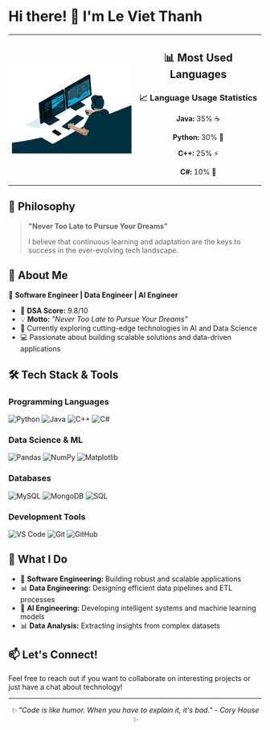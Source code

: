 # Hi there! 👋 I'm Le Viet Thanh

<div align="center">
  <table>
    <tr>
      <td width="50%">
        <img src="coding.gif" alt="Coding Animation" width="100%"/>
      </td>
      <td width="50%" align="center">
        <h2>📊 Most Used Languages</h2>
        <h3>📈 Language Usage Statistics</h3>
        <p><strong>Java:</strong> 35% ☕</p>
        <p><strong>Python:</strong> 30% 🐍</p>
        <p><strong>C++:</strong> 25% ⚡</p>
        <p><strong>C#:</strong> 10% 🔷</p>
      </td>
    </tr>
  </table>
</div>

## 🌟 Philosophy

> **"Never Too Late to Pursue Your Dreams"**
> 
> I believe that continuous learning and adaptation are the keys to success in the ever-evolving tech landscape.

## 💫 About Me

🚀 **Software Engineer | Data Engineer | AI Engineer**
- 🎯 **DSA Score:** 9.8/10
- 💡 **Motto:** *"Never Too Late to Pursue Your Dreams"*
- 🌱 Currently exploring cutting-edge technologies in AI and Data Science
- 💻 Passionate about building scalable solutions and data-driven applications

## 🛠️ Tech Stack & Tools

### Programming Languages
![Python](https://img.shields.io/badge/Python-3776AB?style=for-the-badge&logo=python&logoColor=white)
![Java](https://img.shields.io/badge/Java-ED8B00?style=for-the-badge&logo=openjdk&logoColor=white)
![C++](https://img.shields.io/badge/C%2B%2B-00599C?style=for-the-badge&logo=c%2B%2B&logoColor=white)
![C#](https://img.shields.io/badge/C%23-239120?style=for-the-badge&logo=c-sharp&logoColor=white)

### Data Science & ML
![Pandas](https://img.shields.io/badge/Pandas-150458?style=for-the-badge&logo=pandas&logoColor=white)
![NumPy](https://img.shields.io/badge/NumPy-013243?style=for-the-badge&logo=numpy&logoColor=white)
![Matplotlib](https://img.shields.io/badge/Matplotlib-11557c?style=for-the-badge&logo=matplotlib&logoColor=white)

### Databases
![MySQL](https://img.shields.io/badge/MySQL-4479A1?style=for-the-badge&logo=mysql&logoColor=white)
![MongoDB](https://img.shields.io/badge/MongoDB-47A248?style=for-the-badge&logo=mongodb&logoColor=white)
![SQL](https://img.shields.io/badge/SQL-336791?style=for-the-badge&logo=postgresql&logoColor=white)

### Development Tools
![VS Code](https://img.shields.io/badge/VS%20Code-007ACC?style=for-the-badge&logo=visual-studio-code&logoColor=white)
![Git](https://img.shields.io/badge/Git-F05032?style=for-the-badge&logo=git&logoColor=white)
![GitHub](https://img.shields.io/badge/GitHub-181717?style=for-the-badge&logo=github&logoColor=white)

## 🎯 What I Do

- 🔭 **Software Engineering:** Building robust and scalable applications
- 📊 **Data Engineering:** Designing efficient data pipelines and ETL processes  
- 🤖 **AI Engineering:** Developing intelligent systems and machine learning models
- 📊 **Data Analysis:** Extracting insights from complex datasets

## 📫 Let's Connect!

Feel free to reach out if you want to collaborate on interesting projects or just have a chat about technology!

---

<div align="center">
  <i>✨ "Code is like humor. When you have to explain it, it's bad." - Cory House ✨</i>
</div>

